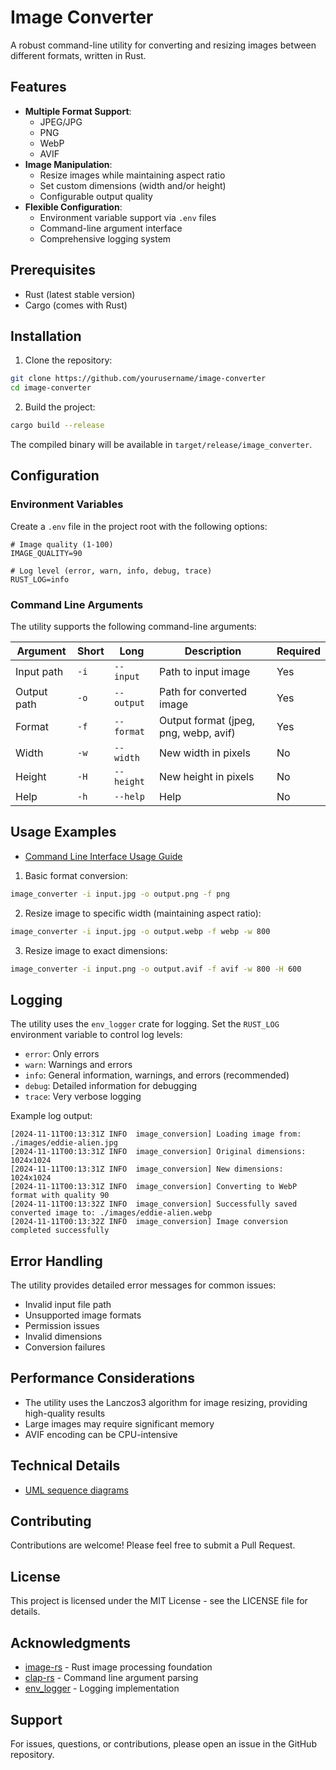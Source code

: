 # Image Converter

A robust command-line utility for converting and resizing images between different formats, written in Rust.

## Features

- **Multiple Format Support**:
    - JPEG/JPG
    - PNG
    - WebP
    - AVIF
- **Image Manipulation**:
    - Resize images while maintaining aspect ratio
    - Set custom dimensions (width and/or height)
    - Configurable output quality
- **Flexible Configuration**:
    - Environment variable support via `.env` files
    - Command-line argument interface
    - Comprehensive logging system

## Prerequisites

- Rust (latest stable version)
- Cargo (comes with Rust)

## Installation

1. Clone the repository:

```bash
git clone https://github.com/yourusername/image-converter
cd image-converter
```

2. Build the project:

```bash
cargo build --release
```

The compiled binary will be available in `target/release/image_converter`.

## Configuration

### Environment Variables

Create a `.env` file in the project root with the following options:

```env
# Image quality (1-100)
IMAGE_QUALITY=90

# Log level (error, warn, info, debug, trace)
RUST_LOG=info
```

### Command Line Arguments

The utility supports the following command-line arguments:

| Argument    | Short | Long       | Description                           | Required |
|-------------|-------|------------|---------------------------------------|----------|
| Input path  | `-i`  | `--input`  | Path to input image                   | Yes      |
| Output path | `-o`  | `--output` | Path for converted image              | Yes      |
| Format      | `-f`  | `--format` | Output format (jpeg, png, webp, avif) | Yes      |
| Width       | `-w`  | `--width`  | New width in pixels                   | No       |
| Height      | `-H`  | `--height` | New height in pixels                  | No       |
| Help        | `-h`  | `--help`   | Help                                  | No       |

## Usage Examples

- [Command Line Interface Usage Guide](./cli-guide.md)

1. Basic format conversion:

```bash
image_converter -i input.jpg -o output.png -f png
```

2. Resize image to specific width (maintaining aspect ratio):

```bash
image_converter -i input.jpg -o output.webp -f webp -w 800
```

3. Resize image to exact dimensions:

```bash
image_converter -i input.png -o output.avif -f avif -w 800 -H 600
```

## Logging

The utility uses the `env_logger` crate for logging. Set the `RUST_LOG` environment variable to control log levels:

- `error`: Only errors
- `warn`: Warnings and errors
- `info`: General information, warnings, and errors (recommended)
- `debug`: Detailed information for debugging
- `trace`: Very verbose logging

Example log output:

```
[2024-11-11T00:13:31Z INFO  image_conversion] Loading image from: ./images/eddie-alien.jpg
[2024-11-11T00:13:31Z INFO  image_conversion] Original dimensions: 1024x1024
[2024-11-11T00:13:31Z INFO  image_conversion] New dimensions: 1024x1024
[2024-11-11T00:13:31Z INFO  image_conversion] Converting to WebP format with quality 90
[2024-11-11T00:13:32Z INFO  image_conversion] Successfully saved converted image to: ./images/eddie-alien.webp
[2024-11-11T00:13:32Z INFO  image_conversion] Image conversion completed successfully
```

## Error Handling

The utility provides detailed error messages for common issues:

- Invalid input file path
- Unsupported image formats
- Permission issues
- Invalid dimensions
- Conversion failures

## Performance Considerations

- The utility uses the Lanczos3 algorithm for image resizing, providing high-quality results
- Large images may require significant memory
- AVIF encoding can be CPU-intensive

## Technical Details

- [UML sequence diagrams](./sequence-diagram-doc.md)

## Contributing

Contributions are welcome! Please feel free to submit a Pull Request.

## License

This project is licensed under the MIT License - see the LICENSE file for details.

## Acknowledgments

- [image-rs](https://github.com/image-rs/image) - Rust image processing foundation
- [clap-rs](https://github.com/clap-rs/clap) - Command line argument parsing
- [env_logger](https://github.com/env-logger-rs/env_logger) - Logging implementation

## Support

For issues, questions, or contributions, please open an issue in the GitHub repository.
